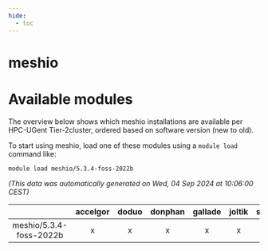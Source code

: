 ```yaml
---
hide:
  - toc
---
```


meshio
======

# Available modules


The overview below shows which meshio installations are available per HPC-UGent Tier-2cluster, ordered based on software version (new to old).

To start using meshio, load one of these modules using a `module load` command like:

```shell
module load meshio/5.3.4-foss-2022b
```

*(This data was automatically generated on Wed, 04 Sep 2024 at 10:06:00 CEST)*  

| |accelgor|doduo|donphan|gallade|joltik|shinx|skitty|
| :---: | :---: | :---: | :---: | :---: | :---: | :---: | :---: |
|meshio/5.3.4-foss-2022b|x|x|x|x|x|x|x|

